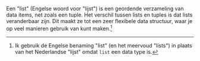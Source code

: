 Een "list" (Engelse woord voor "lijst") is een geordende verzameling van
data items, net zoals een tuple. Het verschil tussen lists en tuples is
dat lists veranderbaar zijn. Dit maakt ze tot een zeer flexibele data
structuur, waar je op veel manieren gebruik van kunt maken.[^17]

[^17]: Ik gebruik de Engelse benaming "list" (en het meervoud "lists")
    in plaats van het Nederlandse "lijst" omdat `list` een data type is.
